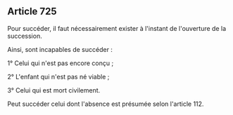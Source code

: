 Article 725
----
Pour succéder, il faut nécessairement exister à l'instant de l'ouverture de la
succession.

Ainsi, sont incapables de succéder :

1° Celui qui n'est pas encore conçu ;

2° L'enfant qui n'est pas né viable ;

3° Celui qui est mort civilement.

Peut succéder celui dont l'absence est présumée selon l'article 112.
